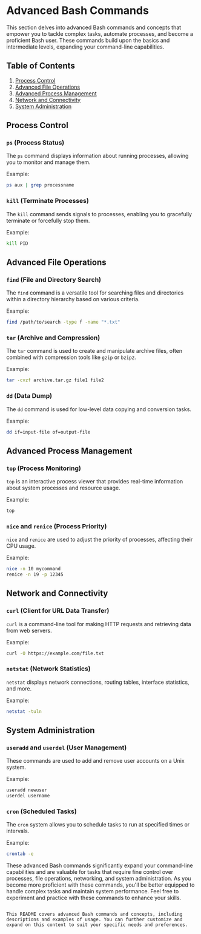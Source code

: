 # Advanced Bash Commands

This section delves into advanced Bash commands and concepts that empower you to tackle complex tasks, automate processes, and become a proficient Bash user. These commands build upon the basics and intermediate levels, expanding your command-line capabilities.

## Table of Contents

1. [Process Control](#process-control)
2. [Advanced File Operations](#advanced-file-operations)
3. [Advanced Process Management](#advanced-process-management)
4. [Network and Connectivity](#network-and-connectivity)
5. [System Administration](#system-administration)

## Process Control

### `ps` (Process Status)

The `ps` command displays information about running processes, allowing you to monitor and manage them.

Example:
```bash
ps aux | grep processname
```

### `kill` (Terminate Processes)

The `kill` command sends signals to processes, enabling you to gracefully terminate or forcefully stop them.

Example:
```bash
kill PID
```

## Advanced File Operations

### `find` (File and Directory Search)

The `find` command is a versatile tool for searching files and directories within a directory hierarchy based on various criteria.

Example:
```bash
find /path/to/search -type f -name "*.txt"
```

### `tar` (Archive and Compression)

The `tar` command is used to create and manipulate archive files, often combined with compression tools like `gzip` or `bzip2`.

Example:
```bash
tar -cvzf archive.tar.gz file1 file2
```

### `dd` (Data Dump)

The `dd` command is used for low-level data copying and conversion tasks.

Example:
```bash
dd if=input-file of=output-file
```

## Advanced Process Management

### `top` (Process Monitoring)

`top` is an interactive process viewer that provides real-time information about system processes and resource usage.

Example:
```bash
top
```

### `nice` and `renice` (Process Priority)

`nice` and `renice` are used to adjust the priority of processes, affecting their CPU usage.

Example:
```bash
nice -n 10 mycommand
renice -n 19 -p 12345
```

## Network and Connectivity

### `curl` (Client for URL Data Transfer)

`curl` is a command-line tool for making HTTP requests and retrieving data from web servers.

Example:
```bash
curl -O https://example.com/file.txt
```

### `netstat` (Network Statistics)

`netstat` displays network connections, routing tables, interface statistics, and more.

Example:
```bash
netstat -tuln
```

## System Administration

### `useradd` and `userdel` (User Management)

These commands are used to add and remove user accounts on a Unix system.

Example:
```bash
useradd newuser
userdel username
```

### `cron` (Scheduled Tasks)

The `cron` system allows you to schedule tasks to run at specified times or intervals.

Example:
```bash
crontab -e
```

These advanced Bash commands significantly expand your command-line capabilities and are valuable for tasks that require fine control over processes, file operations, networking, and system administration. As you become more proficient with these commands, you'll be better equipped to handle complex tasks and maintain system performance. Feel free to experiment and practice with these commands to enhance your skills.
```

This README covers advanced Bash commands and concepts, including descriptions and examples of usage. You can further customize and expand on this content to suit your specific needs and preferences.
